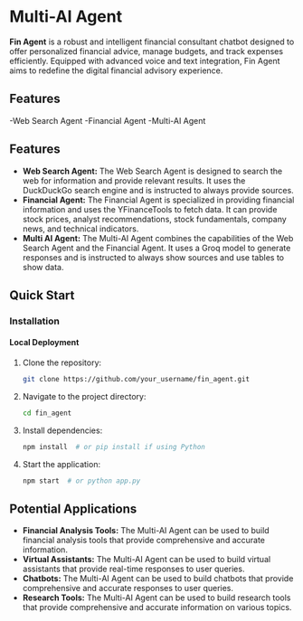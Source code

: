 Multi-AI Agent 
===============

**Fin Agent** is a robust and intelligent financial consultant chatbot designed to offer personalized financial advice, manage budgets, and track expenses efficiently. Equipped with advanced voice and text integration, Fin Agent aims to redefine the digital financial advisory experience.

##  Features
   -Web Search Agent
   -Financial Agent
   -Multi-AI Agent
## Features

- **Web Search Agent:**  The Web Search Agent is designed to search the web for information and provide relevant results. It uses the DuckDuckGo search engine and is instructed to always provide sources.  
- **Financial Agent:** The Financial Agent is specialized in providing financial information and uses the YFinanceTools to fetch data. It can provide stock prices, analyst recommendations, stock fundamentals, company news, and technical indicators.  
- **Multi AI Agent:** The Multi-AI Agent combines the capabilities of the Web Search Agent and the Financial Agent. It uses a Groq model to generate responses and is instructed to always show sources and use tables to show data.  
  

## Quick Start

### Installation

#### Local Deployment

1. Clone the repository:
   ```bash
   git clone https://github.com/your_username/fin_agent.git
   ```
2. Navigate to the project directory:
   ```bash
   cd fin_agent
   ```
3. Install dependencies:
   ```bash
   npm install  # or pip install if using Python
   ```
4. Start the application:
   ```bash
   npm start  # or python app.py
   ```
## Potential Applications
- **Financial Analysis Tools:** The Multi-AI Agent can be used to build financial analysis tools that provide comprehensive and accurate information.
- **Virtual Assistants:** The Multi-AI Agent can be used to build virtual assistants that provide real-time responses to user queries.
- **Chatbots:** The Multi-AI Agent can be used to build chatbots that provide comprehensive and accurate responses to user queries.
- **Research Tools:** The Multi-AI Agent can be used to build research tools that provide comprehensive and accurate information on various topics.

